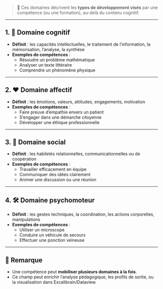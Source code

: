 

> 🎯 Ces domaines décrivent les **types de développement visés** par une compétence (ou une formation), au-delà du contenu cognitif.

---

## 1. 🧠 Domaine cognitif

- **Définit** : les capacités intellectuelles, le traitement de l’information, la mémorisation, l’analyse, la synthèse
- **Exemples de compétences** :
  - Résoudre un problème mathématique
  - Analyser un texte littéraire
  - Comprendre un phénomène physique

---

## 2. ❤️ Domaine affectif

- **Définit** : les émotions, valeurs, attitudes, engagements, motivation
- **Exemples de compétences** :
  - Faire preuve d’empathie envers un patient
  - S’engager dans une démarche citoyenne
  - Développer une éthique professionnelle

---

## 3. 🫱 Domaine social

- **Définit** : les habiletés relationnelles, communicationnelles ou de coopération
- **Exemples de compétences** :
  - Travailler efficacement en équipe
  - Communiquer des idées clairement
  - Animer une discussion ou une réunion

---

## 4. 🛠️ Domaine psychomoteur

- **Définit** : les gestes techniques, la coordination, les actions corporelles, manipulations
- **Exemples de compétences** :
  - Utiliser un microscope
  - Conduire un véhicule de secours
  - Effectuer une ponction veineuse

---

## 📘 Remarque

- Une compétence peut **mobiliser plusieurs domaines à la fois**.
- Ce champ peut enrichir l’analyse pédagogique, les profils de sortie, ou la visualisation dans Excalibrain/Dataview.
